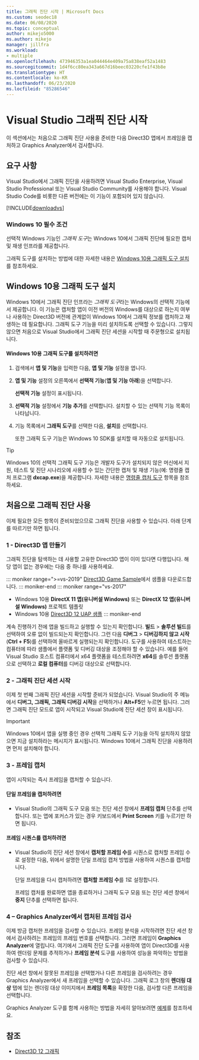 ```yaml
---
title: 그래픽 진단 시작 | Microsoft Docs
ms.custom: seodec18
ms.date: 06/08/2020
ms.topic: conceptual
author: mikejo5000
ms.author: mikejo
manager: jillfra
ms.workload:
- multiple
ms.openlocfilehash: 473946353a1ea044464e409a75a838eaf52a1483
ms.sourcegitcommit: 1d4f6cc80ea343a667d16beec03220cfe1f43b8e
ms.translationtype: HT
ms.contentlocale: ko-KR
ms.lasthandoff: 06/23/2020
ms.locfileid: "85286546"
---
```

# <a name="getting-started-with-visual-studio-graphics-diagnostics"></a>Visual Studio 그래픽 진단 시작
이 섹션에서는 처음으로 그래픽 진단 사용을 준비한 다음 Direct3D 앱에서 프레임을 캡처하고 Graphics Analyzer에서 검사합니다.

## <a name="requirements"></a>요구 사항
 Visual Studio에서 그래픽 진단을 사용하려면 Visual Studio Enterprise, Visual Studio Professional 또는 Visual Studio Community를 사용해야 합니다.  Visual Studio Code를 비롯한 다른 버전에는 이 기능이 포함되어 있지 않습니다.

 [!INCLUDE[downloadvs](../includes/downloadvs_md.md)]

### <a name="windows-10-prerequisites"></a>Windows 10 필수 조건
 선택적 Windows 기능인 *그래픽 도구*는 Windows 10에서 그래픽 진단에 필요한 캡처 및 재생 인프라를 제공합니다.

 그래픽 도구를 설치하는 방법에 대한 자세한 내용은 [Windows 10용 그래픽 도구 설치](#InstallGraphicsTools)를 참조하세요.

## <a name="install-graphics-tools-for-windows-10"></a><a name="InstallGraphicsTools"></a> Windows 10용 그래픽 도구 설치
 Windows 10에서 그래픽 진단 인프라는 *그래픽 도구*라는 Windows의 선택적 기능에서 제공합니다. 이 기능은 캡처할 앱이 이전 버전의 Windows를 대상으로 하는지 여부나 사용하는 Direct3D 버전에 관계없이 Windows 10에서 그래픽 정보를 캡처하고 재생하는 데 필요합니다. 그래픽 도구 기능을 미리 설치하도록 선택할 수 있습니다. 그렇지 않으면 처음으로 Visual Studio에서 그래픽 진단 세션을 시작할 때 주문형으로 설치됩니다.

#### <a name="to-install-graphics-tools-for-windows-10"></a>Windows 10용 그래픽 도구를 설치하려면

1. 검색에서 **앱 및 기능**을 입력한 다음, **앱 및 기능** 설정을 엽니다.

2. **앱 및 기능** 설정의 오른쪽에서 **선택적 기능**(**앱 및 기능 아래**)을 선택합니다.

   **선택적 기능** 설정이 표시됩니다.

3. **선택적 기능** 설정에서 **기능 추가**를 선택합니다. 설치할 수 있는 선택적 기능 목록이 나타납니다.

4. 기능 목록에서 **그래픽 도구**를 선택한 다음, **설치**를 선택합니다.

   또한 그래픽 도구 기능은 Windows 10 SDK를 설치할 때 자동으로 설치됩니다.

> [!TIP]
> Windows 10의 선택적 그래픽 도구 기능은 개발자 도구가 설치되지 않은 머신에서 지원, 테스트 및 진단 시나리오에 사용할 수 있는 간단한 캡처 및 재생 기능(예: 명령줄 캡처 프로그램 **dxcap.exe**)을 제공합니다. 자세한 내용은 [명령줄 캡처 도구](command-line-capture-tool.md) 항목을 참조하세요.

## <a name="using-graphics-diagnostics-for-the-first-time"></a>처음으로 그래픽 진단 사용
 이제 필요한 모든 항목이 준비되었으므로 그래픽 진단을 사용할 수 있습니다. 아래 단계를 따르기만 하면 됩니다.

### <a name="1---create-a-direct3d-app"></a>1 - Direct3D 앱 만들기

그래픽 진단을 탐색하는 데 사용할 고유한 Direct3D 앱이 이미 있다면 다행입니다. 해당 앱이 없는 경우에는 다음 중 하나를 사용하세요.

::: moniker range=">=vs-2019"
[Direct3D Game Sample](https://docs.microsoft.com/samples/microsoft/windows-universal-samples/simple3dgamedx/)에서 샘플을 다운로드합니다.
::: moniker-end
::: moniker range="vs-2017"
- Windows 10용 **DirectX 11 앱(유니버설 Windows)** 또는 **DirectX 12 앱(유니버설 Windows)** 프로젝트 템플릿
- Windows 10용 [Direct3D 12 UAP 샘플](https://code.msdn.microsoft.com/Direct3D-12-UAP-Sample-ecb1779f)
::: moniker-end

계속 진행하기 전에 앱을 빌드하고 실행할 수 있는지 확인합니다. **빌드** > **솔루션 빌드**를 선택하여 오류 없이 빌드되는지 확인합니다. 그런 다음 **디버그** > **디버깅하지 않고 시작**(**Ctrl + F5**)를 선택하여 올바르게 실행되는지 확인합니다. 도구를 사용하여 테스트하는 컴퓨터에 따라 샘플에서 플랫폼 및 디버깅 대상을 조정해야 할 수 있습니다. 예를 들어 Visual Studio 호스트 컴퓨터에서 x64 플랫폼을 테스트하려면 **x64**를 솔루션 플랫폼으로 선택하고 **로컬 컴퓨터**를 디버깅 대상으로 선택합니다. 

### <a name="2---start-a-graphics-diagnostics-session"></a>2 - 그래픽 진단 세션 시작
 이제 첫 번째 그래픽 진단 세션을 시작할 준비가 되었습니다. Visual Studio의 주 메뉴에서 **디버그, 그래픽, 그래픽 디버깅 시작**을 선택하거나 **Alt+F5**만 누르면 됩니다. 그러면 그래픽 진단 모드로 앱이 시작되고 Visual Studio에 진단 세션 창이 표시됩니다.

> [!IMPORTANT]
> Windows 10에서 앱을 실행 중인 경우 선택적 그래픽 도구 기능을 아직 설치하지 않았으면 지금 설치하라는 메시지가 표시됩니다. Windows 10에서 그래픽 진단을 사용하려면 먼저 설치해야 합니다.

### <a name="3---capture-frames"></a>3 - 프레임 캡처
 앱이 시작되는 즉시 프레임을 캡처할 수 있습니다.

#### <a name="to-capture-single-frames"></a>단일 프레임을 캡처하려면

- Visual Studio의 그래픽 도구 모음 또는 진단 세션 창에서 **프레임 캡처** 단추를 선택합니다. 또는 앱에 포커스가 있는 경우 키보드에서 **Print Screen** 키를 누르기만 하면 됩니다.

#### <a name="to-capture-a-sequence-of-frames"></a>프레임 시퀀스를 캡처하려면

- Visual Studio의 진단 세션 창에서 **캡처할 프레임 수**를 시퀀스로 캡처할 프레임 수로 설정한 다음, 위에서 설명한 단일 프레임 캡처 방법을 사용하여 시퀀스를 캡처합니다.

   단일 프레임을 다시 캡처하려면 **캡처할 프레임 수**를 *1*로 설정합니다.

  프레임 캡처를 완료하면 앱을 종료하거나 그래픽 도구 모음 또는 진단 세션 창에서 **중지** 단추를 선택하면 됩니다.

### <a name="4---examine-captured-frames-in-the-graphics-analyzer"></a>4 – Graphics Analyzer에서 캡처된 프레임 검사
 이제 방금 캡처한 프레임을 검사할 수 있습니다. 프레임 분석을 시작하려면 진단 세션 창에서 검사하려는 프레임의 프레임 번호를 선택합니다. 그러면 프레임이 **Graphics Analyzer**에 열립니다. 여기에서 그래픽 진단 도구를 사용하여 앱이 Direct3D를 사용하여 렌더링 문제를 추적하거나 **프레임 분석** 도구를 사용하여 성능을 파악하는 방법을 검사할 수 있습니다.

 진단 세션 창에서 잘못된 프레임을 선택했거나 다른 프레임을 검사하려는 경우 Graphics Analyzer에서 새 프레임을 선택할 수 있습니다. 그래픽 로그 창의 **렌더링 대상** 탭에 있는 렌더링 대상 이미지에서 **프레임 목록**을 확장한 다음, 검사할 다른 프레임을 선택합니다.

 Graphics Analyzer 도구를 함께 사용하는 방법을 자세히 알아보려면 [예제](graphics-diagnostics-examples.md)를 참조하세요.

## <a name="see-also"></a>참조
- [Direct3D 12 그래픽](/windows/desktop/direct3d12/direct3d-12-graphics)
